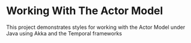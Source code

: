 # Working With The Actor Model
This project demonstrates styles for working with the Actor Model under Java using Akka and the Temporal frameworks
